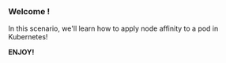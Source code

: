 
<br>

### Welcome !

In this scenario, we'll learn how to apply node affinity to a pod in Kubernetes!

**ENJOY!**
